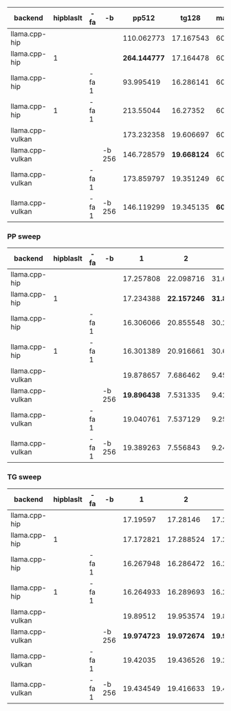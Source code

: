 | backend          | hipblaslt   | -fa   | -b     | pp512          | tg128         | max_mem   |
|------------------|-------------|-------|--------|----------------|---------------|-----------|
| llama.cpp-hip    |             |       |        | 110.062773     | 17.167543     | 60728     |
| llama.cpp-hip    | 1           |       |        | **264.144777** | 17.164478     | 60765     |
| llama.cpp-hip    |             | -fa 1 |        | 93.995419      | 16.286141     | 60209     |
| llama.cpp-hip    | 1           | -fa 1 |        | 213.55044      | 16.27352      | 60237     |
| llama.cpp-vulkan |             |       |        | 173.232358     | 19.606697     | 60286     |
| llama.cpp-vulkan |             |       | -b 256 | 146.728579     | **19.668124** | 60067     |
| llama.cpp-vulkan |             | -fa 1 |        | 173.859797     | 19.351249     | 60268     |
| llama.cpp-vulkan |             | -fa 1 | -b 256 | 146.119299     | 19.345135     | **60037** |


### PP sweep


| backend          | hipblaslt   | -fa   | -b     | 1             | 2             | 4             | 8             | 16            | 32            | 64           | 128            | 256            | 512            | 1024           | 2048           | 4096           |
|------------------|-------------|-------|--------|---------------|---------------|---------------|---------------|---------------|---------------|--------------|----------------|----------------|----------------|----------------|----------------|----------------|
| llama.cpp-hip    |             |       |        | 17.257808     | 22.098716     | 31.680183     | **41.963382** | **67.286749** | **71.332406** | 66.010713    | 85.551541      | 106.122404     | 110.062773     | 107.548881     | 105.57523      | 100.290184     |
| llama.cpp-hip    | 1           |       |        | 17.234388     | **22.157246** | **31.806768** | 34.485094     | 57.443787     | 63.998599     | 91.316962    | **141.380404** | **196.366691** | **264.144777** | **255.163895** | **236.443135** | **210.798748** |
| llama.cpp-hip    |             | -fa 1 |        | 16.306066     | 20.855548     | 30.238365     | 40.973672     | 62.087885     | 65.701995     | 60.104762    | 73.068078      | 92.759895      | 93.995419      | 93.197817      | 81.618568      | 69.220143      |
| llama.cpp-hip    | 1           | -fa 1 |        | 16.301389     | 20.916661     | 30.601308     | 40.624837     | 64.744191     | 68.553694     | **91.35537** | 137.073491     | 185.416123     | 213.55044      | 189.981017     | 153.621217     | 109.709723     |
| llama.cpp-vulkan |             |       |        | 19.878657     | 7.686462      | 9.451524      | 12.425651     | 25.833629     | 41.618101     | 63.372745    | 102.937517     | 148.762566     | 173.232358     | 168.144368     | 162.757085     | 159.392358     |
| llama.cpp-vulkan |             |       | -b 256 | **19.896438** | 7.531335      | 9.429977      | 12.291575     | 26.149455     | 42.040268     | 63.409361    | 103.545233     | 148.18868      | 146.728579     | 137.971288     | 141.634431     | 130.511215     |
| llama.cpp-vulkan |             | -fa 1 |        | 19.040761     | 7.537129      | 9.252738      | 12.371741     | 26.0906       | 41.868124     | 63.102697    | 102.266319     | 146.619332     | 173.859797     | 171.67967      | 165.008335     | 152.063766     |
| llama.cpp-vulkan |             | -fa 1 | -b 256 | 19.389263     | 7.556843      | 9.242198      | 12.350794     | 25.739454     | 41.575574     | 62.665022    | 102.230406     | 148.272772     | 146.119299     | 137.067282     | 140.308531     | 124.492035     |


### TG sweep


| backend          | hipblaslt   | -fa   | -b     | 1             | 2             | 4             | 8             | 16            | 32            | 64            | 128           | 256           | 512           | 1024          | 2048          | 4096         |
|------------------|-------------|-------|--------|---------------|---------------|---------------|---------------|---------------|---------------|---------------|---------------|---------------|---------------|---------------|---------------|--------------|
| llama.cpp-hip    |             |       |        | 17.19597      | 17.28146      | 17.258775     | 17.306296     | 17.28916      | 17.290922     | 17.252076     | 17.167543     | 16.931914     | 16.555267     | 15.986413     | 14.786972     | 13.114607    |
| llama.cpp-hip    | 1           |       |        | 17.172821     | 17.288524     | 17.290641     | 17.274267     | 17.248851     | 17.288417     | 17.258547     | 17.164478     | 16.953116     | 16.54074      | 15.97659      | 14.811392     | 13.113559    |
| llama.cpp-hip    |             | -fa 1 |        | 16.267948     | 16.286472     | 16.264229     | 16.293126     | 16.286175     | 16.282448     | 16.281882     | 16.286141     | 16.261251     | 16.256349     | 15.860658     | 15.090314     | 13.680993    |
| llama.cpp-hip    | 1           | -fa 1 |        | 16.264933     | 16.289693     | 16.289437     | 16.302133     | 16.276338     | 16.292744     | 16.284262     | 16.27352      | 16.26275      | 16.26861      | 15.853814     | 15.076421     | 13.687798    |
| llama.cpp-vulkan |             |       |        | 19.89512      | 19.953574     | 19.846087     | **19.944716** | **19.905186** | 19.869469     | 19.87386      | 19.606697     | **19.439303** | **19.297433** | 18.953789     | 18.105816     | 16.723876    |
| llama.cpp-vulkan |             |       | -b 256 | **19.974723** | **19.972674** | **19.969319** | 19.936374     | 19.809029     | **19.912953** | **19.875589** | **19.668124** | 19.412263     | 19.250586     | 18.924006     | 18.081305     | 16.745992    |
| llama.cpp-vulkan |             | -fa 1 |        | 19.42035      | 19.436526     | 19.2698       | 19.39698      | 19.372672     | 19.376482     | 19.346376     | 19.351249     | 19.302318     | 19.206259     | 19.040451     | 18.653384     | 17.926649    |
| llama.cpp-vulkan |             | -fa 1 | -b 256 | 19.434549     | 19.416633     | 19.465964     | 19.33647      | 19.40836      | 19.336844     | 19.333993     | 19.345135     | 19.34846      | 19.21995      | **19.041296** | **18.711098** | **17.92843** |